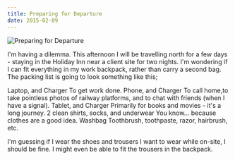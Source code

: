```yaml
---
title: Preparing for Departure
date: 2015-02-09
---
```


![Preparing for Departure](https://source.unsplash.com/03UCoidYvXw/1600x900)

I'm having a dilemma. This afternoon I will be travelling north for a few days - staying in the Holiday Inn near a client site for two nights. I'm wondering if I can fit everything in my work backpack, rather than carry a second bag. The packing list is going to look something like this;

Laptop, and Charger To get work done. Phone, and Charger To call home,to take pointless photos of railway platforms, and to chat with friends (when I have a signal). Tablet, and Charger Primarily for books and movies - it's a long journey. 2 clean shirts, socks, and underwear You know... because clothes are a good idea. Washbag Toothbrush, toothpaste, razor, hairbrush, etc.

I'm guessing if I wear the shoes and trousers I want to wear while on-site, I should be fine. I might even be able to fit the trousers in the backpack.